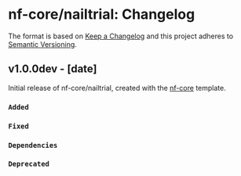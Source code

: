 # nf-core/nailtrial: Changelog

The format is based on [Keep a Changelog](https://keepachangelog.com/en/1.0.0/)
and this project adheres to [Semantic Versioning](https://semver.org/spec/v2.0.0.html).

## v1.0.0dev - [date]

Initial release of nf-core/nailtrial, created with the [nf-core](https://nf-co.re/) template.

### `Added`

### `Fixed`

### `Dependencies`

### `Deprecated`
